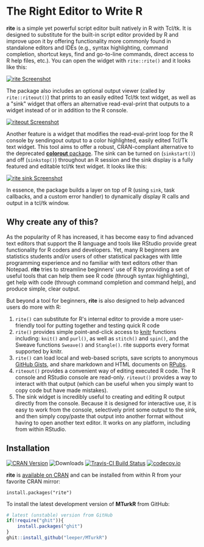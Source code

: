 # The Right Editor to Write R #

**rite** is a simple yet powerful script editor built natively in R with Tcl/tk. It is designed to substitute for the built-in script editor provided by R and improve upon it by offering functionality more commonly found in standalone editors and IDEs (e.g., syntax highlighting, command completion, shortcut keys, find and go-to-line commands, direct access to R help files, etc.). You can open the widget with `rite::rite()` and it looks like this:

[![rite Screenshot](http://i.imgur.com/74TkHInl.png)](http://imgur.com/74TkHIn)

The package also includes an optional output viewer (called by `rite::riteout()`) that prints to an easily edited Tcl/tk text widget, as well as a "sink" widget that offers an alternative read-eval-print that outputs to a widget instead of or in addition to the R console.

[![riteout Screenshot](http://i.imgur.com/P2mmwY7l.png)](http://imgur.com/P2mmwY7)

Another feature is a widget that modifies the read-eval-print loop for the R console by sendingout output to a color highlighted, easily edited Tcl/Tk text widget. This tool aims to offer a robust, CRAN-compliant alternative to the deprecated [**colorout** package](http://cran.r-project.org/web/packages/colorout/index.html). The sink can be turned on (`sinkstart()`) and off (`sinkstop()`) throughout an R session and the sink display is a fully featured and editable tcl/tk text widget. It looks like this:

[![rite sink Screenshot](http://i.imgur.com/pGjsgxFl.png)](http://i.imgur.com/pGjsgxF)

In essence, the package builds a layer on top of R (using `sink`, task callbacks, and a custom error handler) to dynamically display R calls and output in a tcl/tk window. 

## Why create any of this? ##

As the popularity of R has increased, it has become easy to find advanced text editors that support the R language and tools like RStudio provide great functionality for R coders and developers. Yet, many R beginners are statistics students and/or users of other statistical packages with little programming experience and no familiar with text editors other than Notepad. **rite** tries to streamline beginners' use of R by providing a set of useful tools that can help them see R code (through syntax highlighting), get help with code (through command completion and command help), and produce simple, clear output.

But beyond a tool for beginners, **rite** is also designed to help advanced users do more with R:

 1. `rite()` can substitute for R's internal editor to provide a more user-friendly tool for putting together and testing quick R code
 2. `rite()` provides simple point-and-click access to [knitr](http://yihui.name/knitr/) functions including: `knit()` and `purl()`, as well as `stitch()` and `spin()`, and the Sweave functions `Sweave()` and `Stangle()`. rite supports every format supported by knitr.
 3. `rite()` can load local and web-based scripts, save scripts to anonymous [GitHub Gists](https://gist.github.com/), and share markdown and HTML documents on [RPubs](http://rpubs.com/).
 4. `riteout()` provides a convenient way of editing executed R code. The R console and RStudio console are read-only. `riteout()` provides a way to interact with that output (which can be useful when you simply want to copy code but have made mistakes).
 5. The sink widget is incredibly useful to creating and editing R output directly from the console. Because it is designed for interactive use, it is easy to work from the console, selectively print some output to the sink, and then simply copy/paste that output into another format without having to open another text editor. It works on any platform, including from within RStudio.

## Installation ##

[![CRAN Version](http://www.r-pkg.org/badges/version/rite)](http://cran.r-project.org/package=rite)
![Downloads](http://cranlogs.r-pkg.org/badges/rite)
[![Travis-CI Build Status](https://travis-ci.org/leeper/rite.png?branch=master)](https://travis-ci.org/leeper/rite)
[![codecov.io](http://codecov.io/github/leeper/rite/coverage.svg?branch=master)](http://codecov.io/github/leeper/rite?branch=master)

**rite** is [available on CRAN](http://cran.r-project.org/package=MTurkR) and can be installed from within R from your favorite CRAN mirror:

```
install.packages("rite")
```

To install the latest development version of **MTurkR** from GitHub:

```R
# latest (unstable) version from GitHub
if(!require("ghit")){
    install.packages("ghit")
}
ghit::install_github("leeper/MTurkR")
```

